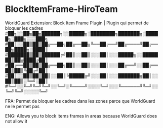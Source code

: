 # BlockItemFrame-HiroTeam
WorldGuard Extension: Block Item Frame Plugin | Plugin qui permet de bloquer les cadres
#██╗░░██╗██╗██████╗░░█████╗░████████╗███████╗░█████╗░███╗░░░███╗
#██║░░██║██║██╔══██╗██╔══██╗╚══██╔══╝██╔════╝██╔══██╗████╗░████║
#███████║██║██████╔╝██║░░██║░░░██║░░░█████╗░░███████║██╔████╔██║
#██╔══██║██║██╔══██╗██║░░██║░░░██║░░░██╔══╝░░██╔══██║██║╚██╔╝██║
#██║░░██║██║██║░░██║╚█████╔╝░░░██║░░░███████╗██║░░██║██║░╚═╝░██║
#╚═╝░░╚═╝╚═╝╚═╝░░╚═╝░╚════╝░░░░╚═╝░░░╚══════╝╚═╝░░╚═╝╚═╝░░░░░╚═╝

FRA: Permet de bloquer les cadres dans les zones parce que WorldGuard ne le permet pas

ENG: Allows you to block items frames in areas because WorldGuard does not allow it
